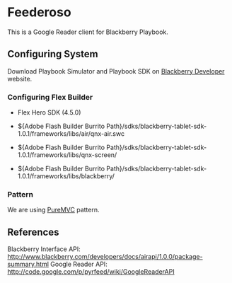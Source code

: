 Feederoso
=========

This is a Google Reader client for Blackberry Playbook.

Configuring System
----------

Download Playbook Simulator and Playbook SDK on [Blackberry Developer] website.

### Configuring Flex Builder

- Flex Hero SDK (4.5.0)

- ${Adobe Flash Builder Burrito Path}/sdks/blackberry-tablet-sdk-1.0.1/frameworks/libs/air/qnx-air.swc
- ${Adobe Flash Builder Burrito Path}/sdks/blackberry-tablet-sdk-1.0.1/frameworks/libs/qnx-screen/
- ${Adobe Flash Builder Burrito Path}/sdks/blackberry-tablet-sdk-1.0.1/frameworks/libs/blackberry/

### Pattern

We are using [PureMVC] pattern.

References
----------

Blackberry Interface API: http://www.blackberry.com/developers/docs/airapi/1.0.0/package-summary.html
Google Reader API: http://code.google.com/p/pyrfeed/wiki/GoogleReaderAPI


[PureMVC]: http://puremvc.org/
[ReaderAPI]: http://code.google.com/p/pyrfeed/wiki/GoogleReaderAPI
[Blackberry Developer]: http://us.blackberry.com/developers/tablet/adobe.jsp